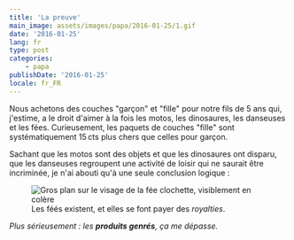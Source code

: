 ```yaml
---
title: 'La preuve'
main_image: assets/images/papa/2016-01-25/1.gif
date: '2016-01-25'
lang: fr
type: post
categories:
    - papa
publishDate: '2016-01-25'
locale: fr_FR
---
```


Nous achetons des couches "garçon" et "fille" pour notre fils de 5 ans qui, j'estime, a le droit d'aimer à la fois les motos, les dinosaures, les danseuses et les fées. Curieusement, les paquets de couches "fille" sont systématiquement 15&thinsp;cts plus chers que celles pour garçon.

<!-- more -->

Sachant que les motos sont des objets et que les dinosaures ont disparu, que les danseuses regroupent une activité de loisir qui ne saurait être incriminée, je n'ai abouti qu'à une seule conclusion logique :

<figure>
  <img src="/assets/images/papa/2016-01-25/1.gif" alt="Gros plan sur le visage de la fée clochette, visiblement en colère" />
  <figcaption>Les féés existent, et elles se font payer des <em lang="en">royalties</em>.</figcaption>
</figure>

_Plus sérieusement : les **produits genrés**, ça me dépasse._
